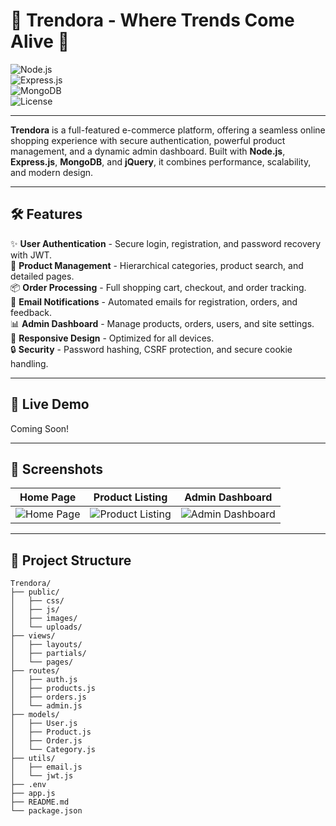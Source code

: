 # 🌟 **Trendora - Where Trends Come Alive** 🌟  

![Node.js](https://img.shields.io/badge/Node.js-18.x-brightgreen?logo=node.js&style=for-the-badge)  
![Express.js](https://img.shields.io/badge/Express.js-4.x-lightgrey?logo=express&style=for-the-badge)  
![MongoDB](https://img.shields.io/badge/MongoDB-6.x-brightgreen?logo=mongodb&style=for-the-badge)  
![License](https://img.shields.io/badge/License-MIT-blue?style=for-the-badge)  

---

**Trendora** is a full-featured e-commerce platform, offering a seamless online shopping experience with secure authentication, powerful product management, and a dynamic admin dashboard. Built with **Node.js**, **Express.js**, **MongoDB**, and **jQuery**, it combines performance, scalability, and modern design.  

---

## 🛠️ **Features**  

✨ **User Authentication** - Secure login, registration, and password recovery with JWT.  
🛒 **Product Management** - Hierarchical categories, product search, and detailed pages.  
📦 **Order Processing** - Full shopping cart, checkout, and order tracking.  
📧 **Email Notifications** - Automated emails for registration, orders, and feedback.  
📊 **Admin Dashboard** - Manage products, orders, users, and site settings.  
📱 **Responsive Design** - Optimized for all devices.  
🔒 **Security** - Password hashing, CSRF protection, and secure cookie handling.  

---

## 🚀 **Live Demo**  
Coming Soon!  

---

## 📸 **Screenshots**  
| **Home Page** | **Product Listing** | **Admin Dashboard** |  
|---------------|---------------------|---------------------|  
| ![Home Page](https://via.placeholder.com/300x200) | ![Product Listing](https://via.placeholder.com/300x200) | ![Admin Dashboard](https://via.placeholder.com/300x200) |  

---

## 📂 **Project Structure**  

```plaintext
Trendora/
├── public/
│   ├── css/
│   ├── js/
│   ├── images/
│   └── uploads/
├── views/
│   ├── layouts/
│   ├── partials/
│   └── pages/
├── routes/
│   ├── auth.js
│   ├── products.js
│   ├── orders.js
│   └── admin.js
├── models/
│   ├── User.js
│   ├── Product.js
│   ├── Order.js
│   └── Category.js
├── utils/
│   ├── email.js
│   └── jwt.js
├── .env
├── app.js
├── README.md
└── package.json
